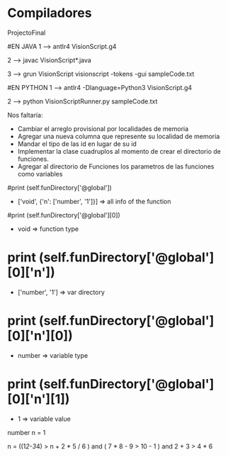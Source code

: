 # Compiladores
ProjectoFinal


#EN JAVA
1 --> antlr4 VisionScript.g4

2 -->  javac VisionScript*.java

3 --> grun VisionScript visionscript -tokens -gui sampleCode.txt

#EN PYTHON
1 --> antlr4 -Dlanguage=Python3 VisionScript.g4

2 --> python VisionScriptRunner.py sampleCode.txt



Nos faltaría:
- Cambiar el arreglo provisional por localidades de memoria
- Agregar una nueva columna que represente su localidad de memoria
- Mandar el tipo de las id en lugar de su id
- Implementar la clase cuadruplos al momento de crear el directorio de funciones.
- Agregar al directorio de Funciones los parametros de las funciones como variables


#print (self.funDirectory['@global'])
- ['void', {'n': ['number', '1']}] => all info of the function

#print (self.funDirectory['@global'][0])
- void => function type

# print (self.funDirectory['@global'][0]['n'])
- ['number', '1'] => var directory

# print (self.funDirectory['@global'][0]['n'][0])
- number => variable type

# print (self.funDirectory['@global'][0]['n'][1])
- 1 => variable value


number n = 1

n = ((1*2-3*4) > n + 2 * 5 / 6 ) and ( 7 * 8 - 9 > 10 - 1 ) and 2 + 3 > 4 * 6